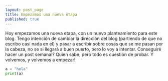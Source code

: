 ```yaml
---
layout: post_page
title: Empezamos una nueva etapa
published: true
---
```


Hoy empezamos una nueva etapa, con un nuevo planteamiento para este blog.
Tengo intención de cambiar la dirección del blog (partiendo de que no escribo casi nada en el) y pasar a escribir sobre
cosas que se me pasan por la cabeza, no se si llegará a buen puerto, pero lo voy a intentar. Conseguiré hacer un post semanal?
Quien sabe, pero todo es cuestión de probar.
Y volvemos, y volvemos a empezar!

```python
a = "hola"
print(a)
```
